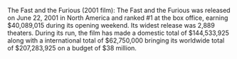 The Fast and the Furious (2001 film): The Fast and the Furious was released on June 22, 2001 in North America and ranked #1 at the box office, earning $40,089,015 during its opening weekend. Its widest release was 2,889 theaters. During its run, the film has made a domestic total of $144,533,925 along with a international total of $62,750,000 bringing its worldwide total of $207,283,925 on a budget of $38 million.
